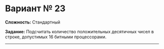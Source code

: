 # Вариант № 23
**Сложность:** Стандартный

**Задание:**  Подсчитать количество положительных десятичных чисел в строке, допустимых 16 битными процессорами.

---